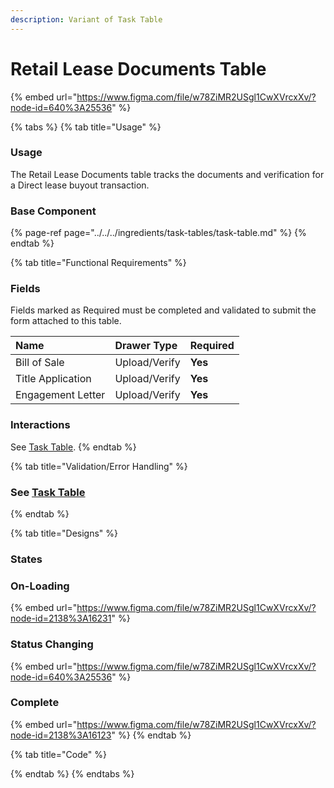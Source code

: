 ```yaml
---
description: Variant of Task Table
---
```


# Retail Lease Documents Table

{% embed url="https://www.figma.com/file/w78ZiMR2USgl1CwXVrcxXv/?node-id=640%3A25536" %}

{% tabs %}
{% tab title="Usage" %}
### Usage

The Retail Lease Documents table tracks the documents and verification for a Direct lease buyout transaction.

### Base Component

{% page-ref page="../../../ingredients/task-tables/task-table.md" %}
{% endtab %}

{% tab title="Functional Requirements" %}
### Fields

Fields marked as Required must be completed and validated to submit the form attached to this table.

| Name | Drawer Type | Required |
| :--- | :--- | :--- |
| Bill of Sale | Upload/Verify | **Yes** |
| Title Application | Upload/Verify | **Yes** |
| Engagement Letter | Upload/Verify | **Yes** |

### Interactions

See [Task Table](../../../ingredients/task-tables/task-table.md).
{% endtab %}

{% tab title="Validation/Error Handling" %}
### See [Task Table](../../../ingredients/task-tables/task-table.md)
{% endtab %}

{% tab title="Designs" %}
### States

### On-Loading

{% embed url="https://www.figma.com/file/w78ZiMR2USgl1CwXVrcxXv/?node-id=2138%3A16231" %}

### Status Changing

{% embed url="https://www.figma.com/file/w78ZiMR2USgl1CwXVrcxXv/?node-id=640%3A25536" %}

### Complete 

{% embed url="https://www.figma.com/file/w78ZiMR2USgl1CwXVrcxXv/?node-id=2138%3A16123" %}
{% endtab %}

{% tab title="Code" %}

{% endtab %}
{% endtabs %}







